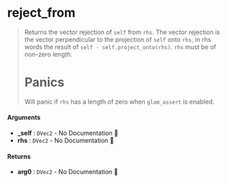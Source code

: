 # reject\_from

>  Returns the vector rejection of `self` from `rhs`.
>  The vector rejection is the vector perpendicular to the projection of `self` onto
>  `rhs`, in rhs words the result of `self - self.project_onto(rhs)`.
>  `rhs` must be of non-zero length.
>  # Panics
>  Will panic if `rhs` has a length of zero when `glam_assert` is enabled.

#### Arguments

- **\_self** : `DVec2` \- No Documentation 🚧
- **rhs** : `DVec2` \- No Documentation 🚧

#### Returns

- **arg0** : `DVec2` \- No Documentation 🚧